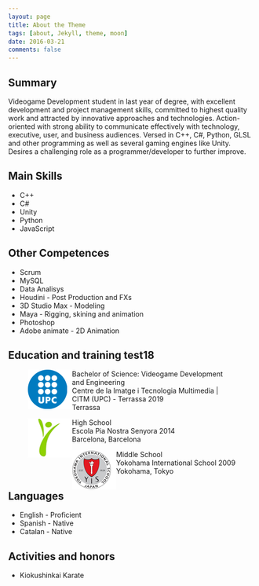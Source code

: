 ```yaml
---
layout: page
title: About the Theme
tags: [about, Jekyll, theme, moon]
date: 2016-03-21
comments: false
---
```


## Summary
Videogame Development student in last year of degree, with excellent development and project management skills, committed to highest quality work and attracted by innovative approaches and technologies. Action-oriented with strong ability to communicate effectively with technology, executive, user, and business audiences.
Versed in C++, C#, Python, GLSL and other programming as well as several gaming engines like Unity. Desires a challenging role as a programmer/developer to further improve.

## Main Skills
* C++
* C#
* Unity
* Python
* JavaScript

## Other Competences
* Scrum
* MySQL
* Data Analisys
* Houdini - Post Production and FXs
* 3D Studio Max - Modeling
* Maya - Rigging, skining and animation
* Photoshop
* Adobe animate - 2D Animation

## Education and training test18

<figure>
    <p>
    <img src="../assets/img/UPC.png" alt="" style="width:90px; height:80px; float:left;">
      Bachelor of Science: Videogame Development and Engineering<br />
      Centre de la Imatge i Tecnologia Multimedia | CITM (UPC) - Terrassa 2019<br />
      Terrassa<br />
    </p>   
</figure>

<figure>
    <p>
    <img src="../assets/img/PIA.png" alt="" style="width:90px; height:80px; float:left;">
      High School<br />
      Escola Pia Nostra Senyora 2014<br />
      Barcelona, Barcelona<br />
    </p>   
</figure>

<figure>
    <p>
    <img src="../assets/img/YIS.png" alt="" style="width:90px; height:80px; float:left;">
      Middle School<br />
      Yokohama International School 2009<br />
      Yokohama, Tokyo<br />
    </p>   
</figure>

## Languages
* English - Proficient
* Spanish - Native
* Catalan - Native

## Activities and honors
* Kiokushinkai Karate
